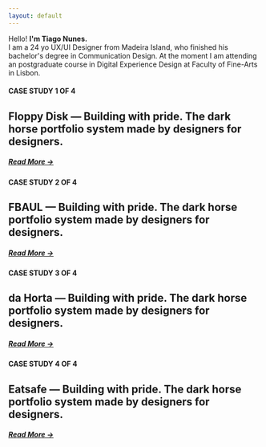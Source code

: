 ```yaml
---
layout: default
---
```


<p>Hello! <b>I'm Tiago Nunes.</b>
<br>
I am a 24 yo UX/UI Designer from Madeira Island, who finished his bachelor's degree in Communication Design. At the moment I am attending an postgraduate course in Digital Experience Design at Faculty of Fine-Arts in Lisbon.</p>

<section>
<div class="case floppy">
    <h4>CASE STUDY 1 OF 4</h4>
    <h1>Floppy Disk — Building with pride. The dark horse portfolio system made by designers for designers.</h1>
    <h5><a href="_casestudies/floppy.html" target="_blank">Read More →</a></h5>
</div>
<div class="case fbaul">
    <h4>CASE STUDY 2 OF 4</h4>
    <h1>FBAUL — Building with pride. The dark horse portfolio system made by designers for designers.</h1>
    <h5><a href="_casestudies/fbaul.html" target="_blank">Read More →</a></h5>
</div>
<div class="case horta">
    <h4>CASE STUDY 3 OF 4</h4>
    <h1>da Horta — Building with pride. The dark horse portfolio system made by designers for designers.</h1>
    <h5><a href="_casestudies/horta.html" target="_blank">Read More →</a></h5>
</div>
<div class="case eatsafe">
    <h4>CASE STUDY 4 OF 4</h4>
    <h1>Eatsafe — Building with pride. The dark horse portfolio system made by designers for designers.</h1>
    <h5><a href="_casestudies/eatsafe.html" target="_blank">Read More →</a></h5>
</div>
</section>